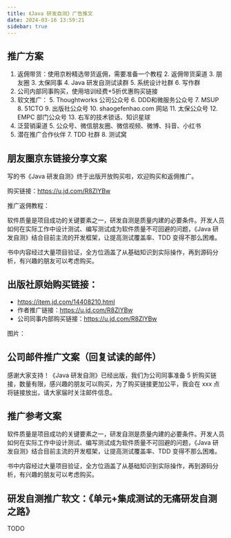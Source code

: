 ```yaml
---
title: 《Java 研发自测》广告推文
date: 2024-03-16 13:59:21
sidebar: true
---
```


## 推广方案

1. 返佣带货：使用京粉精选带货返佣，需要准备一个教程
   2. 返佣带货渠道
      3. 朋友圈
      3. 太保同事
      4. Java 研发自测试读群
      5. 系统设计社群
      6. 写作群
2. 公司内部同事购买，使用培训经费+5折优惠购买链接
3. 软文推广：
   5. Thoughtworks 公司公众号
   6. DDD和微服务公众号
   7. MSUP
   8. 51CTO
   9. 出版社公众号
   10. shaogefenhao.com 网站
   11. 太保公众号
   12. EMPC 部门公众号
   13. 右军的技术锁话、知识星球
4. 泛营销渠道
   5. 公众号、微信朋友圈、微信视频、微博、抖音、小红书
6. 潜在推广合作伙伴
   7. TDD 社群
   8. 测试窝

## 朋友圈京东链接分享文案

写的书《Java 研发自测》终于出版开放购买啦，欢迎购买和返佣推广。

购买链接：https://u.jd.com/R8ZlYBw

推广返佣教程：

软件质量是项目成功的关键要素之一，研发自测是质量内建的必要条件。开发人员如何在实际工作中设计测试、编写测试成为软件质量不可回避的问题，《Java 研发自测》结合目前主流的开发框架，让提高测试覆盖率、TDD 变得不那么困难。

书中内容经过大量项目验证，全方位涵盖了从基础知识到实际操作，再到源码分析，有兴趣的朋友可以考虑购买。

## 出版社原始购买链接：

- https://item.jd.com/14408210.html
- 作者推广链接：https://u.jd.com/R8ZlYBw
- 公司同事内部购买链接：https://u.jd.com/R8ZlYBw

图片：

## 公司邮件推广文案（回复试读的邮件）

感谢大家支持！《Java 研发自测》已经出版，我们为公司同事准备 5 折购买链接，数量有限，感兴趣的朋友可以购买，为了购买链接更加公平，我会在 xxx 点将链接放出，请大家届时关注邮件信息。


## 推广参考文案

软件质量是项目成功的关键要素之一，研发自测是质量内建的必要条件。开发人员如何在实际工作中设计测试、编写测试成为软件质量不可回避的问题，《Java 研发自测》结合目前主流的开发框架，让提高测试覆盖率、TDD 变得不那么困难。

书中内容经过大量项目验证，全方位涵盖了从基础知识到实际操作，再到源码分析，有兴趣的朋友可以考虑购买。

## 研发自测推广软文：《单元+集成测试的无痛研发自测之路》

TODO 